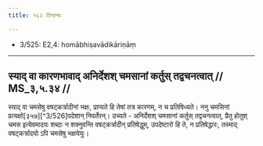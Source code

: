 ```yaml
---
title: १६२ टिप्पन्यः

---
```

- 3/525: E2,4: homābhiṣavādikāriṇāṃ

____________________________________________


## स्याद् वा कारणभावाद् अनिर्देशश् चमसानां कर्तुस् तद्वचनत्वात् // MS_३,५.३४ //

स्याद् वा चमसेषु वषट्कर्त्रादीनां भक्षः, प्राप्यते हि तेषां तत्र कारणम्, न च प्रतिषिध्यते। ननु चमसिनां प्रत्यक्षो[३५७][^3/526]पदेशान् निवर्तेरन्। उच्यते - अनिर्देशश् चमसानां कर्तुस् तद्वचनत्वात्, प्रैतु होतुश् चमस इत्येवमादयः शब्दाः न शक्नुवन्ति वषट्कर्त्रादीन् प्रतिषेद्धुम्, उपदेष्टारो हि ते, न प्रतिषेद्धारः, तस्माद् वषट्कर्त्रादयो ऽपि चमसेषु भक्षयेयुः।
